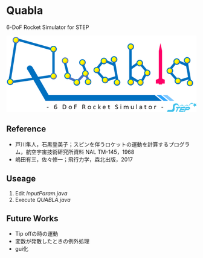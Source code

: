 Quabla
==
6-DoF Rocket Simulator for STEP

![Quabla_logo](./src/image/Quablaロゴ(透過済).png)

## Reference
* 戸川隼人，石黒登美子；スピンを伴うロケットの運動を計算するプログラム，航空宇宙技術研究所資料 NAL TM-145，1968
* 嶋田有三，佐々修一；飛行力学，森北出版，2017

## Useage
1. Edit *InputParam.java*
2. Execute *QUABLA.java*

## Future Works
* Tip offの時の運動
* 変数が発散したときの例外処理
* gui化
